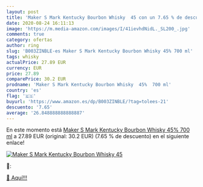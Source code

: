 ```yaml
---
layout: post
title: 'Maker S Mark Kentucky Bourbon Whisky  45 con un 7.65 % de descuento'
date: 2020-08-24 16:11:13
image: 'https://m.media-amazon.com/images/I/41ievhdNidL._SL200_.jpg'
comments: true
category: ofertas
author: ring
slug: 'B003ZINBLE-es Maker S Mark Kentucky Bourbon Whisky 45% 700 ml'
tags: whisky
actualPrice: 27.89 EUR
currency: EUR
price: 27.89
comparePrice: 30.2 EUR
prodname: 'Maker S Mark Kentucky Bourbon Whisky  45%  700 ml'
country: 'es'
flag: '🇪🇸'
buyurl: 'https://www.amazon.es/dp/B003ZINBLE/?tag=tolees-21'
descuento: '7.65'
average: '26.848888888888887'
---
```


En este momento está [Maker S Mark Kentucky Bourbon Whisky  45%  700 ml](https://www.amazon.es/dp/B003ZINBLE/?tag=tolees-21) a 27.89 EUR (original: 30.2 EUR) (7.65 %  de descuento) en el siguiente enlace!

[![Maker S Mark Kentucky Bourbon Whisky  45](https://m.media-amazon.com/images/I/41ievhdNidL._SL200_.jpg)](https://www.amazon.es/dp/B003ZINBLE/?tag=tolees-21)

🔎:


[🛒 Aquí!!!](https://www.amazon.es/dp/B003ZINBLE/?tag=tolees-21)
